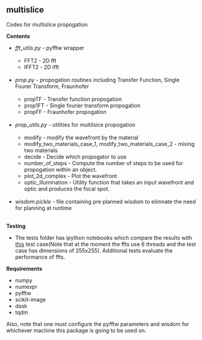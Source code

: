 ## multislice

Codes for multislice propogation

**Contents** 
* *fft_utils.py*    - pyfftw wrapper <br><br>
  * FFT2 - 2D fft
  * IFFT2 - 2D ifft
  <br>
* *prop.py*         - propogation routines including Transfer Function, Single Fourer Transform, Fraunhofer <br><br>
  * propTF  - Transfer function propogation
  * prop1FT - Single fourier transform propogation
  * propFF  - Fraunhofer propogation 
  <br>
* *prop_utils.py*   - utilities for multilsice propogation <br><br>
  * modify  - modify the wavefront by the material 
  * modify_two_materials_case_1, modify_two_materials_case_2 - mixing two materials
  * decide - Decide which propogator to use
  * number_of_steps - Compute the number of steps to be used for propogation within an object. 
  * plot_2d_complex - Plot the wavefront
  * optic_illumination - Utility function that takes an input wavefront and optic and produces the focal spot. 
  <br>
* *wisdom.pickle*   - file containing pre planned wisdom to elimnate the need for planning at runtime <br><br>

**Testing**
* The tests folder has ipython notebooks which compare the results with [this](https://github.com/mdw771/xdesign/blob/master/tests/test_tube_particles.py) test case(Note that at the moment the ffts use 6 threads and the test case has dimensions of 255x255). Additional tests evaluate the performance of ffts.<br>

**Requirements**
* numpy 
* numexpr
* pyfftw
* scikit-image
* dask
* tqdm

Also, note that one must configure the pyfftw parameters and wisdom for whichever machine this package is going to be used on.
